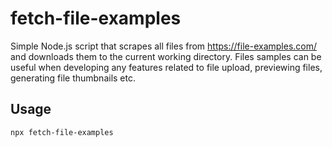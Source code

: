 # fetch-file-examples

Simple Node.js script that scrapes all files from https://file-examples.com/ and downloads them to the current working directory. Files samples can be useful when developing any features related to file upload, previewing files, generating file thumbnails etc.

## Usage

```bash
npx fetch-file-examples
```

